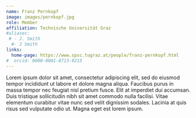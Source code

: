 ```yaml
---
name: Franz Pernkopf
image: images/pernkopf.jpg
role: Member
affiliation: Technische Universität Graz
#aliases:
 # - J. Smith
  #- J Smith
links:
  home-page: https://www.spsc.tugraz.at/people/franz-pernkopf.html
#  orcid: 0000-0001-8713-9213
---
```


Lorem ipsum dolor sit amet, consectetur adipiscing elit, sed do eiusmod tempor incididunt ut labore et dolore magna aliqua.
Faucibus purus in massa tempor nec feugiat nisl pretium fusce.
Elit at imperdiet dui accumsan.
Duis tristique sollicitudin nibh sit amet commodo nulla facilisi.
Vitae elementum curabitur vitae nunc sed velit dignissim sodales.
Lacinia at quis risus sed vulputate odio ut.
Magna eget est lorem ipsum.